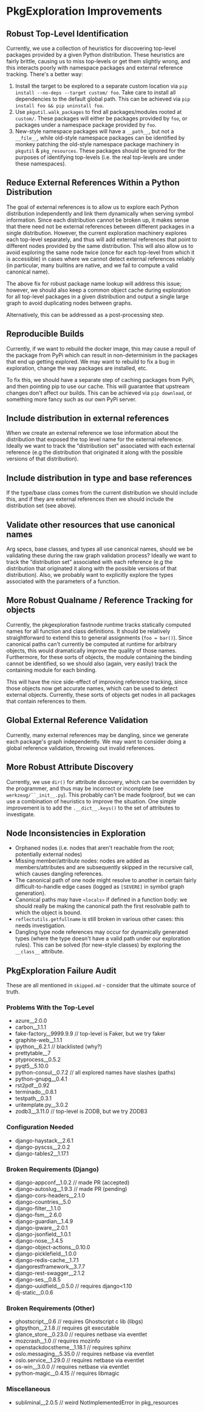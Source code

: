 # PkgExploration Improvements

## Robust Top-Level Identification

Currently, we use a collection of heuristics for discovering top-level packages provided by a given Python distribution. These heuristics are fairly brittle, causing us to miss top-levels or get them slightly wrong, and this interacts poorly with namespace packages and external reference tracking. There's a better way:


1. Install the target to be explored to a separate custom location via `pip install --no-deps --target custom/ foo`. Take care to install all dependencies to the default global path. This can be achieved via `pip install foo && pip uninstall foo`.
2. Use `pkgutil.walk_packages` to find all packages/modules rooted at `custom/`. These packages will either be packages provided by `foo`, or packages under a namespace package provided by `foo`.
3. New-style namespace packages will have a `__path__`, but not a `__file__`, while old-style namespace packages can be identified by monkey patching the old-style namespace package machinery in `pkgutil` & `pkg_resources`. These packages should be ignored for the purposes of identifying top-levels (i.e. the real top-levels are under these namespaces).

## Reduce External References Within a Python Distribution

The goal of external references is to allow us to explore each Python distribution independently and link them dynamically when serving symbol information. Since each distribution cannot be broken up, it makes sense that there need not be external references between different packages in a single distribution. However, the current exploration machinery explores each top-level separately, and thus will add external references that point to different nodes provided by the same distribution. This will also allow us to avoid exploring the same node twice (once for each top-level from which it is accessible) in cases where we cannot detect external references reliably (in particular, many builtins are native, and we fail to compute a valid canonical name).

The above fix for robust package name lookup will address this issue; however, we should also keep a common object cache during exploration for all top-level packages in a given distribution and output a single large graph to avoid duplicating nodes between graphs.

Alternatively, this can be addressed as a post-processing step.

## Reproducible Builds

Currently, if we want to rebuild the docker image, this may cause a repull of the package from PyPi which can result in non-determinism in the packages that end up getting explored. We may want to rebuild to fix a bug in exploration, change the way packages are installed, etc.

To fix this, we should have a separate step of caching packages from PyPi, and then pointing pip to use our cache. This will guarantee that upstream changes don't affect our builds. This can be achieved via `pip download`, or something more fancy such as our own PyPi server.


## Include distribution in external references

When we create an external reference we lose information about the distribution that exposed the top level name for the external reference. Ideally we want to track the “distribution set” associated with each external reference (e.g the distribution that originated it along with the possible versions of that distribution).


## Include distribution in type and base references

If the type/base class comes from the current distribution we should include this, and if they are external references then we should include the distribution set (see above).


## Validate other resources that use canonical names

Arg specs, base classes, and types all use canonical names, should we be validating these during the raw graph validation process? Ideally we want to track the “distribution set” associated with each reference (e.g the distribution that originated it along with the possible versions of that distribution). Also, we probably want to explicitly explore the types associated with the parameters of a function.

## More Robust Qualname / Reference Tracking for objects

Currently, the pkgexploration fastnode runtime tracks statically computed names for all function and class definitions. It should be relatively straightforward to extend this to general assignments (`foo = bar()`). Since canonical paths can't currently be computed at runtime for arbitrary objects, this would dramatically improve the quality of those names. Furthermore, for these sorts of objects, the module containing the binding cannot be identified, so we should also (again, very easily) track the containing module for each binding.

This will have the nice side-effect of improving reference tracking, since those objects now get accurate names, which can be used to detect external objects. Currently, these sorts of objects get nodes in all packages that contain references to them.

## Global External Reference Validation

Currently, many external references may be dangling, since we generate each package's graph independently. We may want to consider doing a global reference validation, throwing out invalid references.

## More Robust Attribute Discovery

Currently, we use `dir()` for attribute discovery, which can be overridden by the programmer, and thus may be incorrect or incomplete (see `werkzeug/``_init__.py`). This probably can't be made foolproof, but we can use a combination of heuristics to improve the situation. One simple improvement is to add the `.__dict__.keys()` to the set of attributes to investigate.

## Node Inconsistencies in Exploration

* Orphaned nodes (i.e. nodes that aren't reachable from the root; potentially external nodes)
* Missing member/attribute nodes: nodes are added as members/attributes and are subsequently skipped in the recursive call, which causes dangling references.
* The canonical path of one node might resolve to another in certain fairly difficult-to-handle edge cases (logged as `[SEVERE]` in symbol graph generation).
* Canonical paths may have `<locals>` if defined in a function body: we should really be making the canonical path the first resolvable path to which the object is bound.
* `reflectutils.getfullname` is still broken in various other cases: this needs investigation.
* Dangling type node references may occur for dynamically generated types (where the type doesn't have a valid path under our exploration rules). This can be solved (for new-style classes) by exploring the `__class__` attribute.

## PkgExploration Failure Audit

These are all mentioned in `skipped.md` - consider that the ultimate source of truth.

### Problems With the Top-Level

* azure__2.0.0
* carbon__1.1.1
* fake-factory__9999.9.9 // top-level is Faker, but we try faker
* graphite-web__1.1.1
* ipython__6.2.1 // blacklisted (why?)
* prettytable__7
* ptyprocess__0.5.2
* pyqt5__5.10.0
* python-consul__0.7.2 // all explored names have slashes (paths)
* python-gnupg__0.4.1
* rst2pdf__0.92
* terminado__0.8.1
* testpath__0.3.1
* uritemplate.py__3.0.2
* zodb3__3.11.0  // top-level is ZODB, but we try ZODB3

### Configuration Needed

* django-haystack__2.6.1
* django-pyscss__2.0.2
* django-tables2__1.17.1

### Broken Requirements (Django)

* django-appconf__1.0.2 // made PR (accepted)
* django-autoslug__1.9.3 // made PR (pending)
* django-cors-headers__2.1.0
* django-countries__5.0
* django-filter__1.1.0
* django-fsm__2.6.0
* django-guardian__1.4.9
* django-ipware__2.0.1
* django-jsonfield__1.0.1
* django-nose__1.4.5
* django-object-actions__0.10.0
* django-picklefield__1.0.0
* django-redis-cache__1.7.1
* djangorestframework__3.7.7
* django-rest-swagger__2.1.2
* django-ses__0.8.5
* django-uuidfield__0.5.0 // requires django<1.10
* dj-static__0.0.6

### Broken Requirements (Other)

* ghostscript__0.6 // requires Ghostscript c lib (libgs)
* gitpython__2.1.8 // requires git executable
* glance_store__0.23.0 // requires netbase via eventlet
* mozcrash__1.0 // requires mozinfo
* openstackdocstheme__1.18.1 // requires sphinx
* oslo.messaging__5.35.0 // requires netbase via eventlet
* oslo.service__1.29.0 // requires netbase via eventlet
* os-win__3.0.0 // requires netbase via eventlet
* python-magic__0.4.15 // requires libmagic

### Miscellaneous

* subliminal__2.0.5 // weird NotImplementedError in pkg_resources


